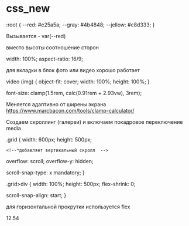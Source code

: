 # css_new

<!--? 1 ПЕРЕМЕННЫЕ -->

:root {
--red: #e25a5a;
--gray: #4b4848;
--jellow: #c8d333;
}

Вызывается - var(--red)

<!--? 2 ПРОПОРЦИИ -->

вместо высоты соотношение сторон

width: 100%;
aspect-ratio: 16/9;

для вкладки в блок фото или видео хорошо работает

video (img) {
object-fit: cover;
width: 100%;
height: 100%;
}

<!--? 3 ПРОПОРЦИОНАНЫЙ ШРИФТ -->

font-size: clamp(1.5rem, calc(0.91rem + 2.93vw), 3rem);

Меняется адаптивно от ширены экрана https://www.marcbacon.com/tools/clamp-calculator/

<!--? СКРОЛЫ -->

Создаем скроллинг (галереи) и включаем покадровое переключение media

.grid {
width: 600px;
height: 500px;

    <!--*добавляет вертикальный скролл  -->

overflow: scroll;
overflow-y: hidden;

  <!--* "покадровое" переключение -->

scroll-snap-type: x mandatory;
}

.grid>div {
width: 100%;
height: 500px;
flex-shrink: 0;

  <!--* "покадр" перек. - привязка к старту-->

scroll-snap-align: start;
}

для горизонтальной прокрутки используется flex

12.54
